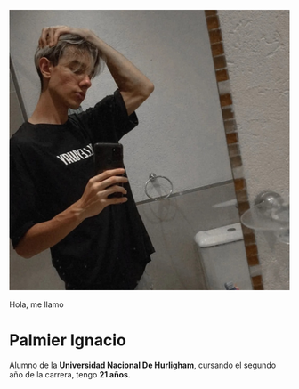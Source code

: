 ![Mi Foto](./assets/foto-Palmier.jpg)

Hola, me llamo
# Palmier Ignacio

Alumno de la **Universidad Nacional De Hurligham**, cursando el segundo año de la carrera, tengo **21 años**.


